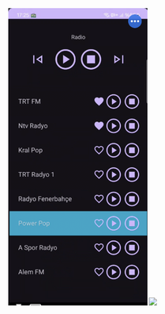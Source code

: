 <img src="https://github.com/adempolat/RadioApp/blob/main/app/src/main/res/drawable/ss1.png" padding="5" height="600"/> 

<img src="https://github.com/adempolat/RadioApp/blob/main/app/src/main/res/drawable/ss2.jpeg" padding="5" height="600"/> 
